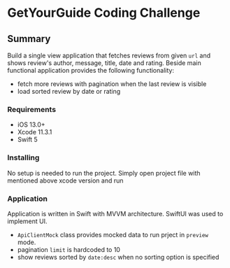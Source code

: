 #  GetYourGuide Coding Challenge

## Summary
Build a single view application that fetches reviews from given `url` and shows review's author, message, title, date and rating. Beside main functional application provides the following functionality:
- fetch more reviews with pagination when the last review is visible 
- load sorted review by date or rating

### Requirements
- iOS 13.0+
- Xcode 11.3.1
- Swift 5

### Installing
No setup is needed to run the project. Simply open project file with mentioned above xcode version and run

### Application
Application is written in Swift with MVVM architecture. SwiftUI was used to implement UI. 
- `ApiClientMock` class provides mocked data to run prject in `preview` mode. 
- pagination `limit` is hardcoded to 10
- show reviews sorted by `date:desc` when no sorting option is specified


